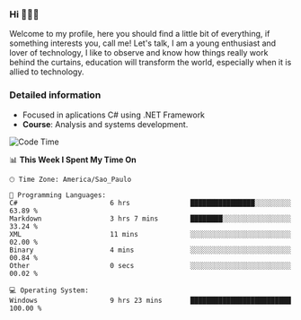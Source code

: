 


### Hi 🙋🏽‍♂️

Welcome to my profile, here you should find a little bit of everything, if something interests you, call me! Let's talk,
I am a young enthusiast and lover of technology, I like to observe and know how things really work behind the curtains, 
education will transform the world, especially when it is allied to technology.

### Detailed information
* Focused in aplications C# using .NET Framework
* **Course**: Analysis and systems development.

<!--START_SECTION:waka-->
![Code Time](http://img.shields.io/badge/Code%20Time-628%20hrs%2046%20mins-blue)

📊 **This Week I Spent My Time On** 

```text
🕑︎ Time Zone: America/Sao_Paulo

💬 Programming Languages: 
C#                       6 hrs               ████████████████░░░░░░░░░   63.89 % 
Markdown                 3 hrs 7 mins        ████████░░░░░░░░░░░░░░░░░   33.24 % 
XML                      11 mins             ░░░░░░░░░░░░░░░░░░░░░░░░░   02.00 % 
Binary                   4 mins              ░░░░░░░░░░░░░░░░░░░░░░░░░   00.84 % 
Other                    0 secs              ░░░░░░░░░░░░░░░░░░░░░░░░░   00.02 % 

💻 Operating System: 
Windows                  9 hrs 23 mins       █████████████████████████   100.00 % 
```


<!--END_SECTION:waka-->


